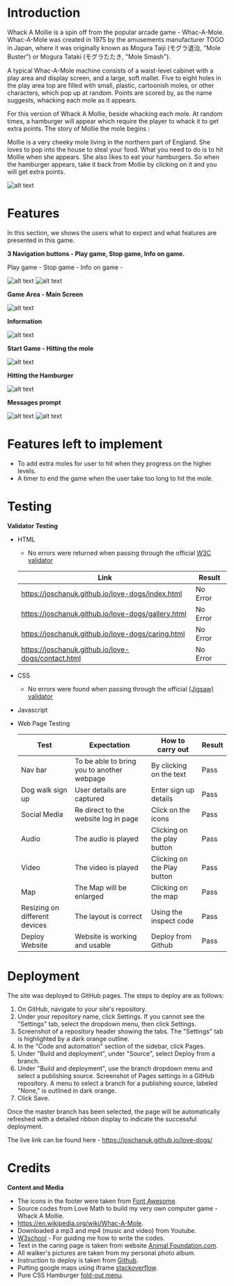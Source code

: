 # Introduction
Whack A Mollie is a spin off from the popular arcade game - Whac-A-Mole. Whac-A-Mole was created in 1975 by the amusements manufacturer TOGO in Japan, where it was originally known as Mogura Taiji (モグラ退治, "Mole Buster") or Mogura Tataki (モグラたたき, "Mole Smash").

A typical Whac-A-Mole machine consists of a waist-level cabinet with a play area and display screen, and a large, soft mallet. Five to eight holes in the play area top are filled with small, plastic, cartoonish moles, or other characters, which pop up at random. Points are scored by, as the name suggests, whacking each mole as it appears.

For this version of Whack A Mollie, beside whacking each mole. At random times, a hamburger will appear which require the player to whack it to get extra points. The story of Mollie the mole begins : 

Mollie is a very cheeky mole living in the northern part of England. She loves to pop into the house to steal your food. What you need to do is to hit Mollie when she appears. She also likes to eat your hamburgers. So when the hamburger appears, take it back from Mollie by clicking on it and you will get extra points.  

![alt text](assets/readme_images/allscreen.jpg)

# Features

In this section, we shows the users what to expect and what features are presented in this game.

**3 Navigation buttons - Play game, Stop game, Info on game.**

Play game - 
Stop game - 
Info on game - 

![alt text](<assets/Readme images/Navigation_Laptops.jpg>)
![alt text](<assets/Readme images/Navigation_Small_screens.jpg>)

**Game Area - Main Screen**

![alt text](assets/readme_images/Mainscreen.jpg)

**Information**

![alt text](assets/readme_images/Information.jpg)

**Start Game - Hitting the mole**

![alt text](assets/readme_images/startgame.jpg)

**Hitting the Hamburger**

![alt text](assets/readme_images/Hamburger.jpg)

**Messages prompt**

![alt text](assets/readme_images/Level.jpg)
![alt text](assets/readme_images/gameover.jpg)




# Features left to implement

- To add extra moles for user to hit when they progress on the higher levels.
- A timer to end the game when the user take too long to hit the mole.

# Testing

**Validator Testing**

- HTML
  - No errors were returned when passing through the official [W3C validator](https://validator.w3.org)

  | Link| Result |
  | --- | ---|
  |https://joschanuk.github.io/love-dogs/index.html | No Error |
  |https://joschanuk.github.io/love-dogs/gallery.html | No Error |
  |https://joschanuk.github.io/love-dogs/caring.html | No Error |
  |https://joschanuk.github.io/love-dogs/contact.html | No Error |

- CSS
  - No errors were found when passing through the official [(Jigsaw) validator](https://jigsaw.w3.org/css-validator/)

- Javascript

- Web Page Testing

    | Test | Expectation | How to carry out | Result |
    | ---  | --- | ---| ---|
    | Nav bar | To be able to bring you to another webpage | By clicking on the text|Pass|
    | Dog walk sign up | User details are captured | Enter sign up details | Pass|
    | Social Media | Re direct to the website log in page | Click on the icons | Pass|
    | Audio| The audio is played | Clicking on the play button | Pass|
    | Video | The video is played| Clicking on the Play button| Pass|
    | Map | The Map will be enlarged | Clicking on the map | Pass|
    | Resizing on different devices | The layout is correct | Using the inspect code | Pass|
    | Deploy Website | Website is working and usable | Deploy from Github| Pass|

# Deployment

The site was deployed to GitHub pages. The steps to deploy are as follows:

1. On GitHub, navigate to your site's repository.
2. Under your repository name, click  Settings. If you cannot see the "Settings" tab, select the  dropdown menu, then click Settings.
3. Screenshot of a repository header showing the tabs. The "Settings" tab is highlighted by a dark orange outline.
4. In the "Code and automation" section of the sidebar, click  Pages.
5. Under "Build and deployment", under "Source", select Deploy from a branch.
6. Under "Build and deployment", use the branch dropdown menu and select a publishing source.
Screenshot of Pages settings in a GitHub repository. A menu to select a branch for a publishing source, labeled "None," is outlined in dark orange.
7. Click Save.

Once the master branch has been selected, the page will be automatically refreshed with a detailed ribbon display to indicate the successful deployment.

The live link can be found here - https://joschanuk.github.io/love-dogs/

# Credits

**Content and Media**

- The icons in the footer were taken from [Font Awesome](https://fontawesome.com/).
- Source codes from Love Math to build my very own computer game - Whack A Mollie.
- https://en.wikipedia.org/wiki/Whac-A-Mole.
- Downloaded a mp3 and mp4 (music and video) from Youtube.
- [W3school](https://www.w3schools.com) - For guiding me how to write the codes.
- Text in the caring page is taken from website [Animal Foundation.com](https://animalfoundation.com/whats-going-on/blog/basic-necessities-proper-pet-care).
- All walker's pictures are taken from my personal photo album.
- Instruction to deploy is taken from [Github](https://docs.github.com/en/pages/getting-started-with-github-pages/configuring-a-publishing-source-for-your-github-pages-site).
- Putting google maps using iframe [stackoverflow](https://stackoverflow.com/questions/23737427/how-to-put-two-iframes-side-by-side).
- Pure CSS Hamburger [fold-out menu](https://codepen.io/erikterwan/pen/EVzeRP). 